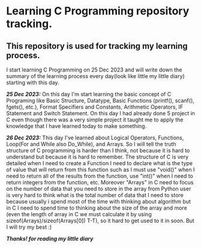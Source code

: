 # Learning C Programming repository tracking.
## This repository is used for tracking my learning process.
I start learning C Programming on 25 Dec 2023 and will write down the summary of the learning process every day(look like little my little diary) starting with this day.

***25 Dec 2023:*** On this day I'm start learning the basic concept of C Programing like Basic Structure, Datatype, Basic Functions (printf(), scanf(), fgets(), etc.), Format Specifiers and Constants, Arithmetic Operators, IF Statement and Switch Statement. On this day I had already done 5 project in C even though there was a very simple project it taught me to apply the knowledge that I have learned today to make something.

***26 Dec 2023:*** This day I've learned about Logical Operators, Functions, Loop(For and While also Do_While), and Arrays. So I will tell the truth structure of C programming is harder than I think, not because it is hard to understand but because it is hard to remember. The structure of C is very detailed when I need to create a Function I need to declare what is the type of value that will return from this function such as I must use "void()" when I need to return all of the results from the function, use "int()" when I need to return integers from the function, etc. Moreover "Arrays" in C need to focus on the number of data that you need to store in the array from Python user is very hard to think what is the total number of data that I need to store because usually i spend most of the time with thinking about algorithm but in C I need to spend time to thinking about the size of the array and more (even the length of array in C we must calculate it by using sizeof(Arrays)/sizeof(Arrays[0]) T-T), so it hard to get used to it in soon. But I will try my best :)


***Thanks! for reading my little diary*** 